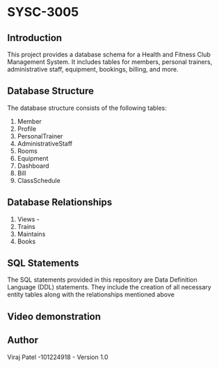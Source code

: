 # SYSC-3005

## Introduction

This project provides a database schema for a Health and Fitness Club Management System. It includes tables for members, personal trainers, administrative staff, equipment, bookings, billing, and more.

## Database Structure

The database structure consists of the following tables:

1. Member
2. Profile
3. PersonalTrainer
4. AdministrativeStaff
5. Rooms
6. Equipment
7. Dashboard
8. Bill
9. ClassSchedule

## Database Relationships
1. Views - 
2. Trains
3. Maintains
4. Books

## SQL Statements

The SQL statements provided in this repository are Data Definition Language (DDL) statements. They include the creation of all necessary entity tables along with the relationships mentioned above

## Video demonstration


## Author

Viraj Patel -101224918 - Version 1.0

